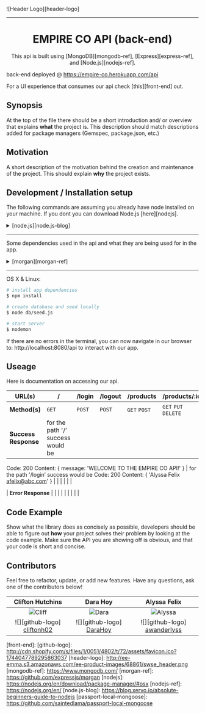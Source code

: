 ![Header Logo][header-logo]
___
<h1 align="center">EMPIRE CO API (back-end)</h1>

<p align="center">This api is built using [MongoDB][mongodb-ref], [Express][express-ref], and [Node.js][nodejs-ref].</p>

back-end deployed @ https://empire-co.herokuapp.com/api

For a UI experience that consumes our api check [this][front-end] out.


## Synopsis

At the top of the file there should be a short introduction and/ or overview that explains **what** the project is. This description should match descriptions added for package managers (Gemspec, package.json, etc.)

## Motivation

A short description of the motivation behind the creation and maintenance of the project. This should explain **why** the project exists.

## Development / Installation setup

The following commands are assuming you already have node installed on your machine. If you dont you can download Node.js [here][nodejs].

<details>
<summary>
  [node.js][node.js-blog]
</summary>
```
An important thing to realize is that Node is not a webserver. By itself it doesn't do anything. It doesn't work like Apache. There is no config file where you point it to you HTML files. If you want it to be a HTTP server, you have to write an HTTP server (with the help of its built-in libraries). Node.js is just another way to execute code on your computer. It is simply a JavaScript runtime.
```
</details>

___
<p>Some dependencies used in the api and what they are being used for in the app.</p>

<details>
  <summary>
    [morgan][morgan-ref]
  </summary>
  <br>
  ```js
  var logger = require('morgan');
  app.use(logger('dev'));

  //Concise output colored by response status for development use. The :status token will be colored red for server error codes, yellow for client error codes, cyan for redirection codes, and uncolored for all other codes.

  // CONSOLE.LOG: :method :url :status :response-time ms - :res[content-length]

  // EXAMPLE: GET /api 200 6.823 ms - 43
  ```
</details>
<details>
  <summary>
    [passport-local-mongoose]
  </summary>
  <br>
  ```js
  var passportLocalMongoose = require('passport-local-mongoose');
  UserSchema.plugin(passportLocalMongoose, {usernameField: 'email'});

  // Plugin Passport-Local Mongoose into your User schema
  // Use options to specify an alternative usernameField
  ```
</details>

___
OS X & Linux:

```sh
# install app dependencies
$ npm install
```
```sh
# create database and seed locally
$ node db/seed.js
```
```sh
# start server
$ nodemon
```
If there are no errors in the terminal, you can now navigate in our browser to: http://localhost:8080/api to interact with our app.

## Useage

Here is documentation on accessing our api.

| URL(s) | / | /login | /logout | /products | /products/:id | /users | /users/:id |
| --- | --- | --- | --- | --- | --- | --- | --- |
| **Method(s)** | `GET` | `POST` | `POST` | `GET` `POST` | `GET` `PUT` `DELETE` | `GET` `POST` | `GET` `PUT` `DELETE` |
| **Success Response** |for the path '/’  success would be
Code: 200
Content: { message: 'WELCOME TO THE EMPIRE CO API!' } | for the path '/login’  success would be
Code: 200
Content: { 'Alyssa Felix afelix@abc.com'  } | | | | | |

| **Error Response** | | | | | | | | |

## Code Example

Show what the library does as concisely as possible, developers should be able to figure out **how** your project solves their problem by looking at the code example. Make sure the API you are showing off is obvious, and that your code is short and concise.


## Contributors

Feel free to refactor, update, or add new features. Have any questions, ask one of the contributors below!

| Clifton Hutchins | Dara Hoy | Alyssa Felix |
|:----------------:|:--------:|:------------:|
| ![Cliff](https://avatars3.githubusercontent.com/u/22736325?v=3&s=100) | ![Dara](https://avatars1.githubusercontent.com/u/23284333?v=3&s=100) | ![Alyssa](https://avatars0.githubusercontent.com/u/22528201?v=3&s=100)
| ![][github-logo]  [cliftonh02](https://github.com/cliftonh02) | ![][github-logo]  [DaraHoy](https://github.com/DaraHoy) | ![][github-logo] [awanderlyss](https://github.com/awanderlyss) |

[express-ref]: https://expressjs.com/
[front-end]:
[github-logo]: http://cdn.shopify.com/s/files/1/0051/4802/t/72/assets/favicon.ico?1744047789295863037
[header-logo]: http://ee-emma.s3.amazonaws.com/ee-product-images/68861/swse_header.png
[mongodb-ref]: https://www.mongodb.com/
[morgan-ref]: https://github.com/expressjs/morgan
[nodejs]: https://nodejs.org/en/download/package-manager/#osx
[nodejs-ref]: https://nodejs.org/en/
[node.js-blog]: https://blog.xervo.io/absolute-beginners-guide-to-nodejs
[passport-local-mongoose]: https://github.com/saintedlama/passport-local-mongoose
